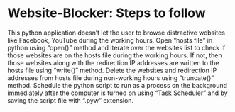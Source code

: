 # Website-Blocker: Steps to follow
This python application doesn’t let the user to browse distractive websites like Facebook, YouTube during the working hours.
Open “hosts file” in python using “open()” method and iterate over the websites list to check if those websites are on the hosts file during the working hours. If not, then those websites along with the redirection IP addresses are written to the hosts file using “write()” method.
Delete the websites and redirection IP addresses from hosts file during non-working hours using “truncate()” method.
Schedule the python script to run as a process on the background immediately after the computer is turned on using “Task Scheduler” and by saving the script file with “.pyw” extension. 

